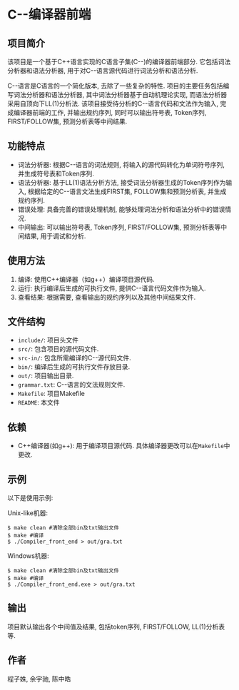 # C--编译器前端

## 项目简介

该项目是一个基于C++语言实现的C语言子集(C--)的编译器前端部分. 它包括词法分析器和语法分析器, 用于对C--语言源代码进行词法分析和语法分析. 

C--语言是C语言的一个简化版本, 去除了一些复杂的特性. 项目的主要任务包括编写词法分析器和语法分析器, 其中词法分析器基于自动机理论实现, 而语法分析器采用自顶向下LL(1)分析法. 该项目接受待分析的C--语言代码和文法作为输入, 完成编译器前端的工作, 并输出规约序列, 同时可以输出符号表, Token序列, FIRST/FOLLOW集, 预测分析表等中间结果. 

## 功能特点

- 词法分析器: 根据C--语言的词法规则, 将输入的源代码转化为单词符号序列, 并生成符号表和Token序列. 
- 语法分析器: 基于LL(1)语法分析方法, 接受词法分析器生成的Token序列作为输入, 根据给定的C--语言文法生成FIRST集, FOLLOW集和预测分析表, 并生成规约序列. 
- 错误处理: 具备完善的错误处理机制, 能够处理词法分析和语法分析中的错误情况. 
- 中间输出: 可以输出符号表, Token序列, FIRST/FOLLOW集, 预测分析表等中间结果, 用于调试和分析. 

## 使用方法

1. 编译: 使用C++编译器（如g++）编译项目源代码. 
2. 运行: 执行编译后生成的可执行文件, 提供C--语言代码文件作为输入. 
3. 查看结果: 根据需要, 查看输出的规约序列以及其他中间结果文件. 

## 文件结构

- `include/`: 项目头文件
- `src/`: 包含项目的源代码文件. 
- `src-in/`: 包含所需编译的C--源代码文件. 
- `bin/`: 编译后生成的可执行文件存放目录. 
- `out/`: 项目输出目录. 
- `grammar.txt`: C--语言的文法规则文件. 
- `Makefile`: 项目Makefile
- `README`: 本文件

## 依赖

- C++编译器(如g++): 用于编译项目源代码. 具体编译器更改可以在`Makefile`中更改. 

## 示例

以下是使用示例:

Unix-like机器:
```
$ make clean #清除全部bin及txt输出文件
$ make #编译
$ ./Compiler_front_end > out/gra.txt
```

Windows机器:
```
$ make clean #清除全部bin及txt输出文件
$ make #编译
$ ./Compiler_front_end.exe > out/gra.txt
```

## 输出

项目默认输出各个中间值及结果, 包括token序列, FIRST/FOLLOW, LL(1)分析表等. 

## 作者

程子姝, 余宇驰, 陈中皓
